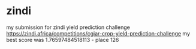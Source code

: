 # zindi
my submission for zindi yield prediction challenge https://zindi.africa/competitions/cgiar-crop-yield-prediction-challenge
my best score was 1.76597484518113 - place 126
